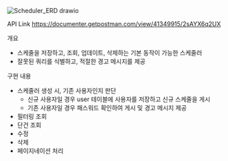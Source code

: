 ![Scheduler_ERD drawio](https://github.com/user-attachments/assets/e516b667-04f2-4fd2-85be-70229e1efb37)

API Link
https://documenter.getpostman.com/view/41349915/2sAYX6q2UX

개요
- 스케줄을 저장하고, 조회, 업데이트, 삭제하는 기본 동작이 가능한 스케줄러
- 잘못된 쿼리를 식별하고, 적절한 경고 메시지를 제공

구현 내용
- 스케줄러 생성 시, 기존 사용자인지 판단
    - 신규 사용자일 경우 user 테이블에 사용자를 저장하고 신규 스케줄을 게시
    - 기존 사용자일 경우 패스워드 확인하여 게시 및 경고 메시지 제공
- 필터링 조회
- 단건 조회
- 수정
- 삭제
- 페이지네이션 처리
